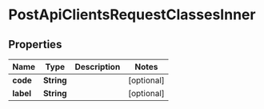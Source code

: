 

# PostApiClientsRequestClassesInner


## Properties

| Name | Type | Description | Notes |
|------------ | ------------- | ------------- | -------------|
|**code** | **String** |  |  [optional] |
|**label** | **String** |  |  [optional] |



